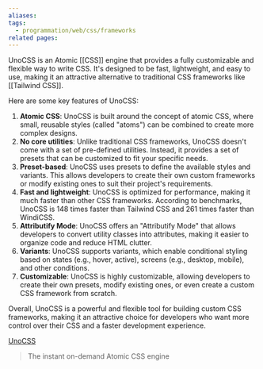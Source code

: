 ```yaml
---
aliases: 
tags:
  - programmation/web/css/frameworks
related pages:
---
```

UnoCSS is an Atomic [[CSS]] engine that provides a fully customizable and flexible way to write CSS. It's designed to be fast, lightweight, and easy to use, making it an attractive alternative to traditional CSS frameworks like [[Tailwind CSS]].

Here are some key features of UnoCSS:

1. **Atomic CSS**: UnoCSS is built around the concept of atomic CSS, where small, reusable styles (called "atoms") can be combined to create more complex designs.
2. **No core utilities**: Unlike traditional CSS frameworks, UnoCSS doesn't come with a set of pre-defined utilities. Instead, it provides a set of presets that can be customized to fit your specific needs.
3. **Preset-based**: UnoCSS uses presets to define the available styles and variants. This allows developers to create their own custom frameworks or modify existing ones to suit their project's requirements.
4. **Fast and lightweight**: UnoCSS is optimized for performance, making it much faster than other CSS frameworks. According to benchmarks, UnoCSS is 148 times faster than Tailwind CSS and 261 times faster than WindiCSS.
5. **Attributify Mode**: UnoCSS offers an "Attributify Mode" that allows developers to convert utility classes into attributes, making it easier to organize code and reduce HTML clutter.
6. **Variants**: UnoCSS supports variants, which enable conditional styling based on states (e.g., hover, active), screens (e.g., desktop, mobile), and other conditions.
7. **Customizable**: UnoCSS is highly customizable, allowing developers to create their own presets, modify existing ones, or even create a custom CSS framework from scratch.

Overall, UnoCSS is a powerful and flexible tool for building custom CSS frameworks, making it an attractive choice for developers who want more control over their CSS and a faster development experience.

[UnoCSS](https://unocss.dev/)
> The instant on-demand Atomic CSS engine
